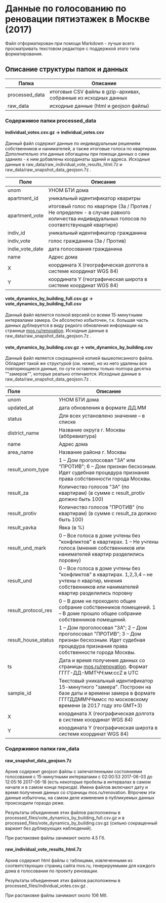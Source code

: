 # Данные по голосованию по реновации пятиэтажек в Москве (2017)

Файл отформатирован при помощи Markdown - лучше всего просматривать текстовом редакторе с поддержкой этого типа форматирования.



## Описание структуры папок и данных

| Папка          | Описание                                 |
| -------------- | ---------------------------------------- |
| processed_data | итоговые CSV файлы в gzip-архивах, собранные из исходных данных |
| raw_data       | исходные данные (html и geojson файлы)   |



### Содержимое папки processed_data

#### individual_votes.csv.gz -> individual_votes.csv

Данный файл содержит данные по индивидуальным решениям собственников и нанимателей, а также итоговые голоса по квартирам. Дополнительно эти данные обогащены при помощи данных о сами зданиях - к ним добавлены координаты зданий и адреса. Исходные данные в raw_data/raw_individual_vote_results_html.7z  и raw_data/raw_snapshot_data_geojson.7z .


| Поле            | Описание                                 |
| --------------- | ---------------------------------------- |
| unom            | УНОМ БТИ дома                            |
| apartment_id    | уникальный идентификатор кваритры        |
| apartment_vote  | итоговый голос по квартире (За / Против / Не определен - в случае равного количества индивидуальных голосов по соответствующей квартире) |
| indiv_id        | уникальный идентификатор гражданина      |
| indiv_vote      | голос гражданина (За / Против)           |
| indie_vote_date | дата голосования гражданина              |
| name            | Адрес дома                               |
| X               | координата X (географическая долгота в системе координат WGS 84) |
| Y               | координата Y (географическая широта в системе координат WGS 84) |



#### vote_dynamics_by_building_full.csv.gz -> vote_dynamics_by_building_full.csv

Данный файл является полной версией со всеми 15-минутными интервалами замера. Он абсолютно избыточен, т.к. большая часть данных дублируется в виду редкого обновления информации на странице [mos.ru/renovation](http://mos.ru/renovation). Исходные данные в raw_data/raw_snapshot_data_geojson.7z .

#### vote_dynamics_by_building.csv.gz -> vote_dynamics_by_building.csv

Данный файл является сокращенной копией вышеописанного файла. Обладает такой же структурой (см. ниже), но из него удалены все повторяющиеся данные, по сути оставлены только полтора десятка ""замеров"", которые реально отличаются. Исходные данные в raw_data/raw_snapshot_data_geojson.7z .


| Поле                | Описание                                 |
| :------------------ | ---------------------------------------- |
| unom                | УНОМ БТИ дома                            |
| updated_at          | дата обновления в формате ДД.ММ          |
| status              | Для всех установлено значение – в списке |
| district_name       | Название округа г. Москвы (аббревиатура) |
| name                | Адрес дома                               |
| area_name           | Название района г. Москвы                |
| result_unom_type    | 1 – Дом проголосовал "ЗА" или "ПРОТИВ"; 6 – Дом признан бесхозным. Идет судебная процедура признания права собственности города Москвы. |
| result_za           | Количество голосов "ЗА" (по квартирам) (в сумме с result_protiv должно быть 100) |
| result_protiv       | Количество голосов "ПРОТИВ" (по квартирам) (в сумме с result_za должно быть 100) |
| result_yavka        | Явка (в %)                               |
| result_und_mark     | 0 – Все голоса в доме учтены без "конфликтов" в квартирах. 1 – Не учтены голоса (мнения собственников или нанимателей квартир разделились поровну) |
| result_und          | 0 – Все голоса в доме учтены без "конфликтов" в квартирах. 1,2,3,4 – не учтены n квартир, мнения собственников или нанимателей квартир разделились поровну |
| result_protocol_res | 0 – В доме не проходило общее собрание собственников помещений. 1 – В доме прошло общее собрание собственников помещений. |
| result_house_status | 1 – Дом проголосовал "ЗА"; 2 – Дом проголосовал "ПРОТИВ"; 3 – Дом признан бесхозным. Идет судебная процедура признания права собственности города Москвы. |
| ts                  | Дата и время получения данных со страницы [mos.ru/renovation](http://mos.ru/renovation). Формат  ГГГГ-ДД-ММTЧЧ:мм:ссZ в UTC |
| sample_id           | Текстовый уникальный идентификатор 15-минутного "замера". Построен на базе даты и времени замера в формате ГГГГДДММЧЧммсс по московскому времени (в 2017 году это GMT+3) |
| X                   | координата X (географическая долгота в системе координат WGS 84) |
| Y                   | координата Y (географическая широта в системе координат WGS 84) |



### Содержимое папки raw_data

#### raw_snapshot_data_geojson.7z

Архив содержит geojson файлы с запечатленными состояниями голосования с 15-минутными интервалами с 02:00:53 2017-06-03 до 12:05:16 2017-06-18 (есть некоторые пробелы в интервалах в самом начале и в самом конце периода). Имена файлов включают дату и время получения данных со страницы mos.ru/renovation. Впрочем эти данные избыточны, на самом деле изменения в публикуемых данных происходили гораздо реже.

Результаты объединения этих файлов расположены в processed_files/vote_dynamics_by_building_full.csv.gz и в  processed_files/vote_dynamics_by_building.csv.gz (сильно сокращенный вариант без дублирующих наблюдений).

При распаковке файлы занимают около 4.5 Гб.

#### raw_individual_vote_results_html.7z

Архив содержит html файлы с таблицами, извлеченными из соответствующих страниц сайта mos.ru, генерируемыми для каждого дома в голосовании по проекту реновации.

Результаты объединения этих файлов расположены в processed_files/individual_votes.csv.gz .

При распаковке файлы занимают около 106 Мб.

